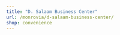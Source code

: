 ```yaml
---
title: "D. Salaam Business Center"
url: /monrovia/d-salaam-business-center/
shop: convenience
---
```

